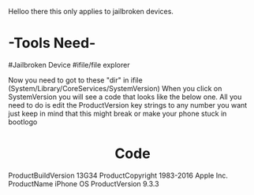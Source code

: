 <html>
<head>
<title>ChangingVersion</title>
</head>
<body>
<p>Helloo there this only applies to jailbroken devices.</p>
<h1>-Tools Need-</h1>
#Jailbroken Device
#ifile/file explorer
<p>Now you need to got to these "dir" in ifile
(System/Library/CoreServices/SystemVersion)
When you click on SystemVersion you will see 
a code that looks like the below one.
All you need to do is edit the ProductVersion key strings
to any number you want just keep in mind that this might break or make your phone stuck in bootlogo</p>

<div align="center">
 <h1>Code</h1>
</div>

<p><key>ProductBuildVersion</key>
	<string>13G34</string>
	<key>ProductCopyright</key>
	<string>1983-2016 Apple Inc.</string>
	<key>ProductName</key>
	<string>iPhone OS</string>
	<key>ProductVersion</key>
	<string>9.3.3</string></p>
</body>
</html>
